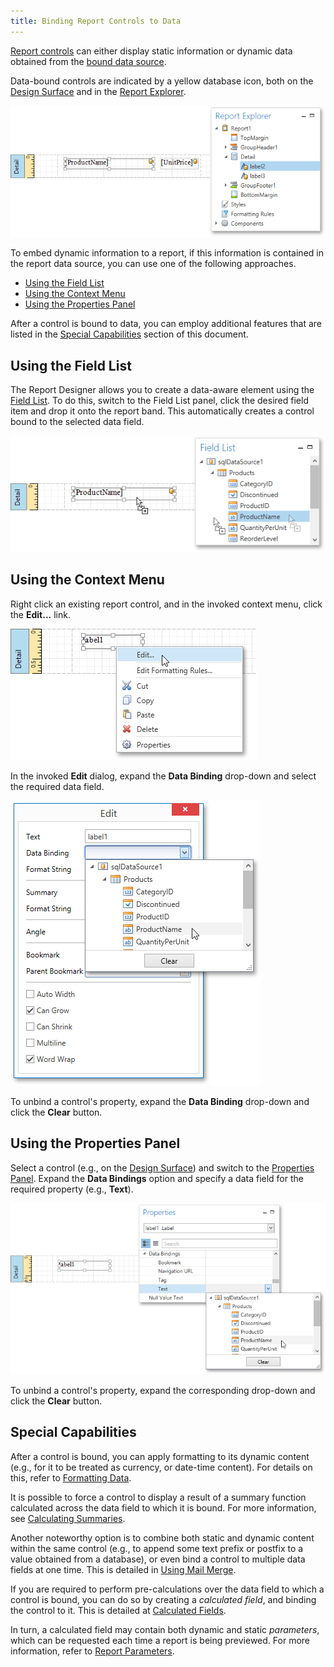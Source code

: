 ```yaml
---
title: Binding Report Controls to Data
---
```

[Report controls](../../../../../../interface-elements-for-desktop/articles/report-designer/report-designer-for-wpf/report-elements/report-controls.md) can either display static information or dynamic data obtained from the [bound data source](../../../../../../interface-elements-for-desktop/articles/report-designer/report-designer-for-wpf/creating-reports/providing-data/binding-a-report-to-data.md).

Data-bound controls are indicated by a yellow database icon, both on the [Design Surface](../../../../../../interface-elements-for-desktop/articles/report-designer/report-designer-for-wpf/interface-elements/design-surface.md) and in the [Report Explorer](../../../../../../interface-elements-for-desktop/articles/report-designer/report-designer-for-wpf/interface-elements/report-explorer.md).

![EUD_WpfReportDesigner_BindControls_1](../../../../../images/Img123704.png)

To embed dynamic information to a report, if this information is contained in the report data source, you can use one of the following approaches.
* [Using the Field List](#fieldlist)
* [Using the Context Menu](#contextmenu)
* [Using the Properties Panel](#propertygrid)

After a control is bound to data, you can employ additional features that are listed in the [Special Capabilities](#special) section of this document.

<a name="fieldlist"/>

## Using the Field List
The Report Designer allows you to create a data-aware element using the [Field List](../../../../../../interface-elements-for-desktop/articles/report-designer/report-designer-for-wpf/interface-elements/field-list.md). To do this, switch to the Field List panel, click the desired field item and drop it onto the report band. This automatically creates a control bound to the selected data field.

![EUD_WpfReportDesigner_BindControls_2](../../../../../images/Img123705.png)

<a name="contextmenu"/>

## Using the Context Menu
Right click an existing report control, and in the invoked context menu, click the **Edit...** link.
 

![EUD_WpfReportDesigner_BindControls_3](../../../../../images/Img123706.png)

In the invoked **Edit** dialog, expand the **Data Binding** drop-down and select the required data field.

![EUD_WpfReportDesigner_BindControls_4](../../../../../images/Img123707.png)

To unbind a control's property, expand the **Data Binding** drop-down and click the **Clear** button.

<a name="propertygrid"/>

## Using the Properties Panel
Select a control (e.g., on the [Design Surface](../../../../../../interface-elements-for-desktop/articles/report-designer/report-designer-for-wpf/interface-elements/design-surface.md)) and switch to the [Properties Panel](../../../../../../interface-elements-for-desktop/articles/report-designer/report-designer-for-wpf/interface-elements/properties-panel.md). Expand the **Data Bindings** option and specify a data field for the required property (e.g., **Text**).

![EUD_WpfReportDesigner_BindControls_5](../../../../../images/Img123709.png)

To unbind a control's property, expand the corresponding drop-down and click the **Clear** button.

<a name="special"/>

## Special Capabilities
After a control is bound, you can apply formatting to its dynamic content (e.g., for it to be treated as currency, or date-time content). For details on this, refer to [Formatting Data](../../../../../../interface-elements-for-desktop/articles/report-designer/report-designer-for-wpf/creating-reports/shaping-data/formatting-data.md).

It is possible to force a control to display a result of a summary function calculated across the data field to which it is bound. For more information, see [Calculating Summaries](../../../../../../interface-elements-for-desktop/articles/report-designer/report-designer-for-wpf/creating-reports/shaping-data/calculating-summaries.md).

Another noteworthy option is to combine both static and dynamic content within the same control (e.g., to append some text prefix or postfix to a value obtained from a database), or even bind a control to multiple data fields at one time. This is detailed in [Using Mail Merge](../../../../../../interface-elements-for-desktop/articles/report-designer/report-designer-for-wpf/creating-reports/providing-data/using-mail-merge.md).

If you are required to perform pre-calculations over the data field to which a control is bound, you can do so by creating a _calculated field_, and binding the control to it. This is detailed at [Calculated Fields](../../../../../../interface-elements-for-desktop/articles/report-designer/report-designer-for-wpf/creating-reports/providing-data/calculated-fields.md).

In turn, a calculated field may contain both dynamic and static _parameters_, which can be requested each time a report is being previewed. For more information, refer to [Report Parameters](../../../../../../interface-elements-for-desktop/articles/report-designer/report-designer-for-wpf/creating-reports/providing-data/report-parameters.md).